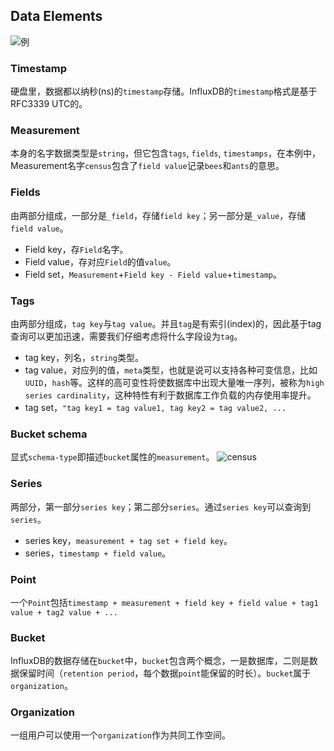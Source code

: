 ## Data Elements
![例](https://cdn.jsdelivr.net/gh/PsyLinkist/LearningBlogPics/202307181102122.png)
### Timestamp
硬盘里，数据都以纳秒(ns)的`timestamp`存储。InfluxDB的`timestamp`格式是基于RFC3339 UTC的。

### Measurement
本身的名字数据类型是`string`，但它包含`tags`, `fields`, `timestamps`，在本例中，Measurement名字`census`包含了`field value`记录`bees`和`ants`的意思。

### Fields
由两部分组成，一部分是`_field`，存储`field key`；另一部分是`_value`，存储`field value`。
- Field key，存`Field`名字。
- Field value，存对应`Field`的值`value`。
- Field set，`Measurement`+`Field key - Field value`+`timestamp`。

### Tags
由两部分组成，`tag key`与`tag value`。并且`tag`是有索引(index)的，因此基于tag查询可以更加迅速，需要我们仔细考虑将什么字段设为`tag`。
- tag key，列名，`string`类型。
- tag value，对应列的值，`meta`类型，也就是说可以支持各种可变信息，比如`UUID`，`hash`等。这样的高可变性将使数据库中出现大量唯一序列，被称为`high series cardinality`，这种特性有利于数据库工作负载的内存使用率提升。
- tag set，`"tag key1 = tag value1, tag key2 = tag value2, ...`

### Bucket schema
显式`schema-type`即描述`bucket`属性的`measurement`。
![census](https://cdn.jsdelivr.net/gh/PsyLinkist/LearningBlogPics/202307181101463.png)

### Series
两部分，第一部分`series key`；第二部分`series`。通过`series key`可以查询到`series`。
- series key，`measurement + tag set + field key`。
- series，`timestamp + field value`。

### Point
一个`Point`包括`timestamp + measurement + field key + field value + tag1 value + tag2 value + ...`

### Bucket
InfluxDB的数据存储在`bucket`中，`bucket`包含两个概念，一是数据库，二则是数据保留时间（`retention period`，每个数据`point`能保留的时长）。`bucket`属于`organization`。

### Organization
一组用户可以使用一个`organization`作为共同工作空间。